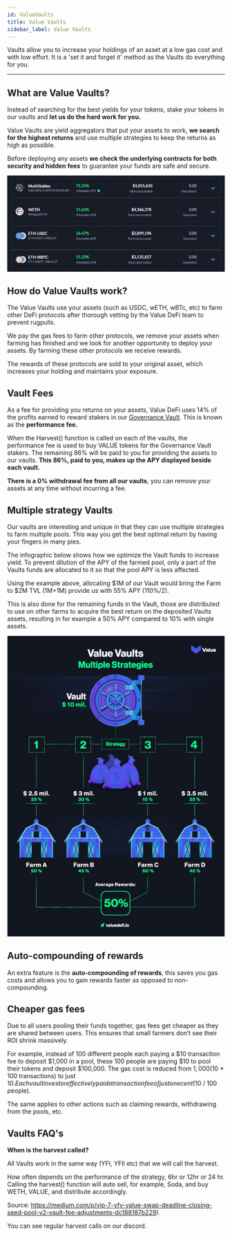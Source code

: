 ```yaml
---
id: ValueVaults
title: Value Vaults
sidebar_label: Value Vaults
---
```


Vaults allow you to increase your holdings of an asset at a low gas cost and with low effort. It is a 'set it and forget it' method as the Vaults do everything for you.

---

## What are Value Vaults?

Instead of searching for the best yields for your tokens, stake your tokens in our vaults and **let us do the hard work for you.**

Value Vaults are yield aggregators that put your assets to work, **we search for the highest returns** and use multiple strategies to keep the returns as high as possible.

Before deploying any assets **we check the underlying contracts for both security and hidden fees** to guarantee your funds are safe and secure.

![Value Vaults](img/value_vaults.png)

## How do Value Vaults work?

The Value Vaults use your assets (such as USDC, wETH, wBTc, etc) to farm other DeFi protocols after thorough vetting by the Value DeFi team to prevent rugpulls.

We pay the gas fees to farm other protocols, we remove your assets when farming has finished and we look for another opportunity to deploy your assets. By farming these other protocols we receive rewards.

The rewards of these protocols are sold to your original asset, which increases your holding and maintains your exposure.

## Vault Fees

As a fee for providing you returns on your assets, Value DeFi uses 14% of the profits earned to reward stakers in our [Governance Vault](./GovernanceVault). This is known as the **performance fee.**

When the Harvest() function is called on each of the vaults, the performance fee is used to buy VALUE tokens for the Governance Vault stakers. The remaining 86% will be paid to you for providing the assets to our vaults. **This 86%, paid to you, makes up the APY displayed beside each vault.**

**There is a 0% withdrawal fee from all our vaults**, you can remove your assets at any time without incurring a fee.

## Multiple strategy Vaults

Our vaults are interesting and unique in that they can use multiple strategies to farm multiple pools. This way you get the best optimal return by having your fingers in many pies.

The infographic below shows how we optimize the Vault funds to increase yield. To prevent dilution of the APY of the farmed pool, only a part of the Vaults funds are allocated to it so that the pool APY is less affected.

Using the example above, allocating $1M of our Vault would bring the Farm to $2M TVL (1M+1M) provide us with 55% APY (110%/2).

This is also done for the remaining funds in the Vault, those are distributed to use on other farms to acquire the best return on the deposited Vaults assets, resulting in for example a 50% APY compared to 10% with single assets.

![Multiple strategies farming](img/multiple-strategies-farming.png)

## Auto-compounding of rewards

An extra feature is the **auto-compounding of rewards**, this saves you gas costs and allows you to gain rewards faster as opposed to non-compounding.

## Cheaper gas fees

Due to all users pooling their funds together, gas fees get cheaper as they are shared between users. This ensures that small farmers don’t see their ROI shrink massively.

For example, instead of 100 different people each paying a $10 transaction fee to deposit $1,000 in a pool, these 100 people are paying $10 to pool their tokens and deposit $100,000. The gas cost is reduced from $1,000 ($10 \* 100 transactions) to just $10. Each vault investor effectively paid a transaction fee of just one cent ($10 / 100 people).

The same applies to other actions such as claiming rewards, withdrawing from the pools, etc.

## Vaults FAQ's

**When is the harvest called?**

All Vaults work in the same way (YFI, YFII etc) that we will call the harvest.

How often depends on the performance of the strategy, 6hr or 12hr or 24 hr. Calling the harvest() function will auto sell, for example, Soda, and buy WETH, VALUE, and distribute accordingly.

Source: https://medium.com/p/vip-7-yfv-value-swap-deadline-closing-seed-pool-v2-vault-fee-adjustments-dc188187b229).

You can see regular harvest calls on our discord.
